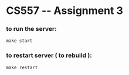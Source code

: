 # CS557 -- Assignment 3


### to run the server: 

``
make start
``


### to restart server ( to rebuild ):

``
make restart
``




